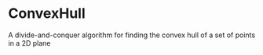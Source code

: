 # ConvexHull
A divide-and-conquer algorithm for finding the convex hull of a set of points in a 2D plane
